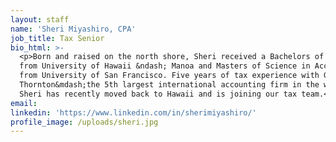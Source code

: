 ```yaml
---
layout: staff
name: 'Sheri Miyashiro, CPA'
job_title: Tax Senior
bio_html: >-
  <p>Born and raised on the north shore, Sheri received a Bachelors of Marketing
  from University of Hawaii &ndash; Manoa and Masters of Science in Accountancy
  from University of San Francisco. Five years of tax experience with Grant
  Thornton&mdash;the 5th largest international accounting firm in the world.
  Sheri has recently moved back to Hawaii and is joining our tax team.</p>
email:
linkedin: 'https://www.linkedin.com/in/sherimiyashiro/'
profile_image: /uploads/sheri.jpg
---
```



